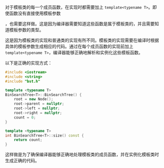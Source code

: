 对于模板类的每一个成员函数，在实现时都需要加上 `template<typename T>`。即使函数没有直接使用模板参数

，也需要这样做。这是因为编译器需要知道这些函数是属于模板类的，并且需要知道模板参数的类型。

这是因为模板类的实现和普通类的实现有所不同。模板类的实现需要在编译时根据具体的模板参数生成相应的代码。通过在每个成员函数的实现前加上 `template<typename T>`，编译器能够正确地解析和实例化这些模板函数。

以下是正确的实现方式：

```cpp
#include <iostream>
#include <string>
#include "bst.h"

template <typename T>
BinSearchTree<T>::BinSearchTree() {
    root = new Node();
    root->parent = nullptr;
    root->left = nullptr;
    root->right = nullptr;
    count = 0;
}

template <typename T>
int BinSearchTree<T>::size() const {
    return count;
}
```

这样做是为了确保编译器能够正确地处理模板类的成员函数，并在实例化模板类时生成正确的代码。
